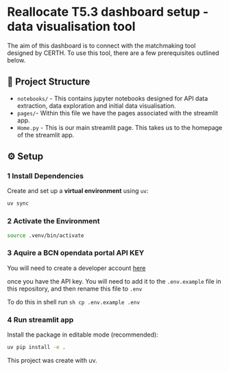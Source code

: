 # Reallocate T5.3 dashboard setup - data visualisation tool
The aim of this dashboard is to connect with the matchmaking tool designed by CERTH. To use this tool, there are a few prerequisites outlined below.

## 📁 Project Structure

- `notebooks/` - This contains jupyter notebooks designed for API data extraction, data exploration and initial data visualisation.
- `pages/`- Within this file we have the pages associated with the streamlit app.
- `Home.py` - This is our main streamlit page. This takes us to the homepage of the streamlit app.

## ⚙️ Setup

### 1 Install Dependencies

Create and set up a **virtual environment** using `uv`:

```sh
uv sync
```

### 2 Activate the Environment

```sh
source .venv/bin/activate
```

### 3 Aquire a BCN opendata portal API KEY

You will need to create a developer account [here](https://opendata-ajuntament.barcelona.cat/en/user/login?redirect=http://opendata-ajuntament.barcelona.cat/en/tokens)

once you have the API key. You will need to add it to the `.env.example` file in this repository, and then rename this file to `.env`

To do this in shell run ```sh cp .env.example .env ```

### 4 Run streamlit app

Install the package in editable mode (recommended):

```sh
uv pip install -e .
```

This project was create with uv.